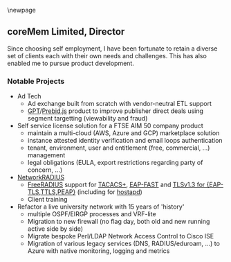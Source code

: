 \newpage

## coreMem Limited, Director

Since choosing self employment, I have been fortunate to retain a diverse set of clients each with their own needs and challenges. This has also enabled me to pursue product development.

### Notable Projects

 * Ad Tech
   * Ad exchange built from scratch with vendor-neutral ETL support
   * [GPT](https://developers.google.com/publisher-tag/guides/get-started)/[Prebid.js](https://prebid.org/product-suite/prebid-js/) product to improve publisher direct deals using segment targetting (viewability and fraud)
 * Self service license solution for a FTSE AIM 50 company product
   * maintain a multi-cloud (AWS, Azure and GCP) marketplace solution
   * instance attested identity verification and email loops authentication
   * tenant, environment, user and entitlement (free, commercial, ...) management
   * legal obligations (EULA, export restrictions regarding party of concern, ...)
 * [NetworkRADIUS](https://networkradius.com/)
   * [FreeRADIUS](https://freeradius.org/) support for [TACACS+](https://github.com/FreeRADIUS/freeradius-server/commit/6a59647304955d984f2edddca1ccb5828d8c25ee), [EAP-FAST](https://github.com/FreeRADIUS/freeradius-server/commit/30a5d9c0f9eb5436ccba1a06dac3dc8c51878ce9) and [TLSv1.3 for {EAP-TLS,TTLS,PEAP}](https://github.com/FreeRADIUS/freeradius-server/pull/3516) (including for [hostapd](https://w1.fi/cgit/hostap/log/?id=0dee287c84e5a8a678f96ed510d19cd2831694d2&qt=range&q=9acf8da223657e3948351cc1bbab355b3d2469ae..0dee287c84e5a8a678f96ed510d19cd2831694d2&showmsg=1))
   * Client training
 * Refactor a live university network with 15 years of 'history'
   * multiple OSPF/EIRGP processes and VRF-lite
   * Migration to new firewall (no flag day, both old and new running active side by side)
   * Migrate bespoke Perl/LDAP Network Access Control to Cisco ISE
   * Migration of various legacy services (DNS, RADIUS/eduroam, ...) to Azure with native monitoring, logging and metrics
